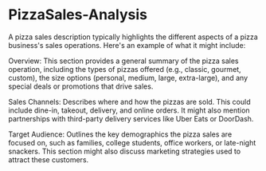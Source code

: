 # PizzaSales-Analysis

A pizza sales description typically highlights the different aspects of a pizza business's sales operations. Here's an example of what it might include:

Overview: This section provides a general summary of the pizza sales operation, including the types of pizzas offered (e.g., classic, gourmet, custom), the size options (personal, medium, large, extra-large), and any special deals or promotions that drive sales.

Sales Channels: Describes where and how the pizzas are sold. This could include dine-in, takeout, delivery, and online orders. It might also mention partnerships with third-party delivery services like Uber Eats or DoorDash.

Target Audience: Outlines the key demographics the pizza sales are focused on, such as families, college students, office workers, or late-night snackers. This section might also discuss marketing strategies used to attract these customers.

